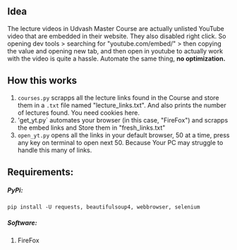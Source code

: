 ## Idea
The lecture videos in Udvash Master Course are actually unlisted YouTube video that are embedded in their website. They also disabled right click. So opening dev tools > searching for "youtube.com/embed/" > then copying the value and opening new tab, and then open in youtube to actually work with the video is quite a hassle. Automate the same thing, <b> no optimization.</b>

## How this works
1. `courses.py` scrapps all the lecture links found in the Course and store them in a `.txt` file named "lecture_links.txt". And also prints the number of lectures found. You need cookies here.
2. 'get_yt.py` automates your browser (in this case, "FireFox") and scrapps the embed links and Store them in "fresh_links.txt"
3. `open_yt.py` opens all the links in your default browser, 50 at a time, press any key on terminal to open next 50. Because Your PC may struggle to handle this many of links.

## Requirements:
##### PyPi:
```
pip install -U requests, beautifulsoup4, webbrowser, selenium
```
##### Software:
1. FireFox
